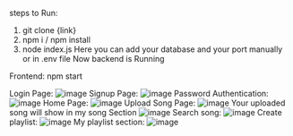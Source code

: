 steps to Run:
1) git clone {link}
2) npm i / npm install
3) node index.js
Here you can add your database and your port manually or in .env file
Now backend is Running

Frontend:
npm start

Login Page:
![image](https://github.com/user-attachments/assets/393aa4a4-4878-4353-946e-ab7fa87beac4)
Signup Page:
![image](https://github.com/user-attachments/assets/8c8fb235-26b9-488d-86f5-e69a4bbf2039)
Password Authentication:
![image](https://github.com/user-attachments/assets/528f678d-dada-4302-a9e0-38bc77424229)
Home Page:
![image](https://github.com/user-attachments/assets/abcded26-94d3-4a5a-87e2-938773d3591c)
Upload Song Page:
![image](https://github.com/user-attachments/assets/7d89e42b-2b8d-4281-86a6-52282f5334c1)
Your uploaded song will show in my song Section 
![image](https://github.com/user-attachments/assets/4eef8906-c635-4b7f-ab7f-6846765338fa)
Search song:
![image](https://github.com/user-attachments/assets/6ea92330-1baa-487b-97bf-a34af0fc6809)
Create playlist:
![image](https://github.com/user-attachments/assets/90bee0c7-8f07-4d78-8461-3fa411252746)
My playlist section:
![image](https://github.com/user-attachments/assets/721ef4ac-24e9-4566-9ab8-d8305e1d040b)









